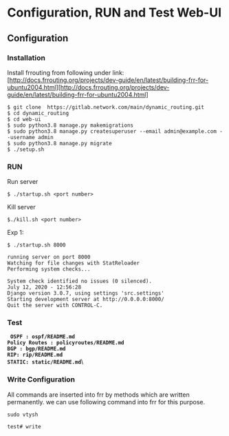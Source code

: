
# Configuration, RUN and Test Web-UI

## Configuration
### Installation

Install frrouting from following under link:\
[http://docs.frrouting.org/projects/dev-guide/en/latest/building-frr-for-ubuntu2004.html][http://docs.frrouting.org/projects/dev-guide/en/latest/building-frr-for-ubuntu2004.html]
```
$ git clone  https://gitlab.network.com/main/dynamic_routing.git
$ cd dynamic_routing
$ cd web-ui
$ sudo python3.8 manage.py makemigrations
$ sudo python3.8 manage.py createsuperuser --email admin@example.com --username admin
$ sudo python3.8 manage.py migrate
$ ./setup.sh
```
### RUN
Run server

```
$ ./startup.sh <port number>
```

Kill server

```
$./kill.sh <port number>
```
Exp 1:

```
$ ./startup.sh 8000

running server on port 8000
Watching for file changes with StatReloader
Performing system checks...

System check identified no issues (0 silenced).
July 12, 2020 - 12:56:28
Django version 3.0.7, using settings 'src.settings'
Starting development server at http://0.0.0.0:8000/
Quit the server with CONTROL-C.

```
### Test
****` OSPF : ospf/README.md`**** \
****`Policy Routes : policyroutes/README.md`**** \
****`BGP : bgp/README.md`****\
****`RIP: rip/README.md`****\
****`STATIC: static/README.md`****\
### Write Configuration
All commands are inserted into frr by methods which are written permanently. we can use following command into frr for this purpose.
```
sudo vtysh

test# write
``` 
[http://docs.frrouting.org/projects/dev-guide/en/latest/building-frr-for-ubuntu2004.html]: http://docs.frrouting.org/projects/dev-guide/en/latest/building-frr-for-ubuntu2004.html
